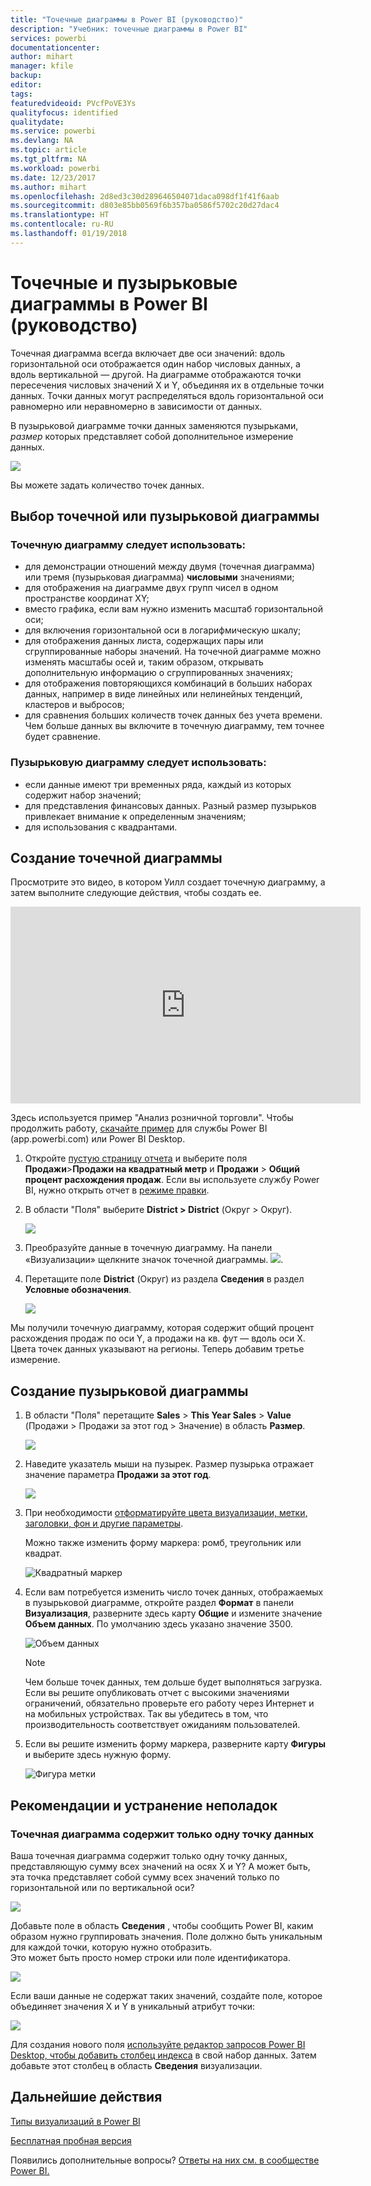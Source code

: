 ```yaml
---
title: "Точечные диаграммы в Power BI (руководство)"
description: "Учебник: точечные диаграммы в Power BI"
services: powerbi
documentationcenter: 
author: mihart
manager: kfile
backup: 
editor: 
tags: 
featuredvideoid: PVcfPoVE3Ys
qualityfocus: identified
qualitydate: 
ms.service: powerbi
ms.devlang: NA
ms.topic: article
ms.tgt_pltfrm: NA
ms.workload: powerbi
ms.date: 12/23/2017
ms.author: mihart
ms.openlocfilehash: 2d8ed3c30d289646504071daca098df1f41f6aab
ms.sourcegitcommit: d803e85bb0569f6b357ba0586f5702c20d27dac4
ms.translationtype: HT
ms.contentlocale: ru-RU
ms.lasthandoff: 01/19/2018
---
```

# <a name="scatter-charts-and-bubble-charts-in-power-bi-tutorial"></a>Точечные и пузырьковые диаграммы в Power BI (руководство)
Точечная диаграмма всегда включает две оси значений: вдоль горизонтальной оси отображается один набор числовых данных, а вдоль вертикальной — другой. На диаграмме отображаются точки пересечения числовых значений X и Y, объединяя их в отдельные точки данных. Точки данных могут распределяться вдоль горизонтальной оси равномерно или неравномерно в зависимости от данных.

В пузырьковой диаграмме точки данных заменяются пузырьками, *размер* которых представляет собой дополнительное измерение данных.

![](media/power-bi-visualization-scatter/power-bi-bubble-chart.png)

Вы можете задать количество точек данных.  

## <a name="when-to-use-a-scatter-chart-or-bubble-chart"></a>Выбор точечной или пузырьковой диаграммы
### <a name="scatter-charts-are-a-great-choice"></a>Точечную диаграмму следует использовать:
* для демонстрации отношений между двумя (точечная диаграмма) или тремя (пузырьковая диаграмма) **числовыми** значениями;
* для отображения на диаграмме двух групп чисел в одном пространстве координат XY;
* вместо графика, если вам нужно изменить масштаб горизонтальной оси;    
* для включения горизонтальной оси в логарифмическую шкалу;
* для отображения данных листа, содержащих пары или сгруппированные наборы значений. На точечной диаграмме можно изменять масштабы осей и, таким образом, открывать дополнительную информацию о сгруппированных значениях;
* для отображения повторяющихся комбинаций в больших наборах данных, например в виде линейных или нелинейных тенденций, кластеров и выбросов;
* для сравнения больших количеств точек данных без учета времени.  Чем больше данных вы включите в точечную диаграмму, тем точнее будет сравнение.

### <a name="bubble-charts-are-a-great-choice"></a>Пузырьковую диаграмму следует использовать:
* если данные имеют три временных ряда, каждый из которых содержит набор значений;
* для представления финансовых данных.  Разный размер пузырьков привлекает внимание к определенным значениям;
* для использования с квадрантами.

## <a name="create-a-scatter-chart"></a>Создание точечной диаграммы
Просмотрите это видео, в котором Уилл создает точечную диаграмму, а затем выполните следующие действия, чтобы создать ее.

<iframe width="560" height="315" src="https://www.youtube.com/embed/PVcfPoVE3Ys?list=PL1N57mwBHtN0JFoKSR0n-tBkUJHeMP2cP" frameborder="0" allowfullscreen></iframe>


Здесь используется пример "Анализ розничной торговли". Чтобы продолжить работу, [скачайте пример](sample-datasets.md) для службы Power BI (app.powerbi.com) или Power BI Desktop.   

1. Откройте [пустую страницу отчета](power-bi-report-add-page.md) и выберите поля **Продажи**\>**Продажи на квадратный метр** и **Продажи** > **Общий процент расхождения продаж**. Если вы используете службу Power BI, нужно открыть отчет в [режиме правки](service-interact-with-a-report-in-editing-view.md).
 
2. В области "Поля" выберите **District > District** (Округ > Округ).
   
    ![](media/power-bi-visualization-scatter/power-bi-bar-chart.png)
4. Преобразуйте данные в точечную диаграмму. На панели «Визуализации» щелкните значок точечной диаграммы.
   ![](media/power-bi-visualization-scatter/pbi_scatter_chart_icon.png).
5. Перетащите поле **District** (Округ) из раздела **Сведения** в раздел **Условные обозначения**.
   
    ![](media/power-bi-visualization-scatter/power-bi-scatter.png)

Мы получили точечную диаграмму, которая содержит общий процент расхождения продаж по оси Y, а продажи на кв. фут — вдоль оси X.  Цвета точек данных указывают на регионы.  Теперь добавим третье измерение.

## <a name="create-a-bubble-chart"></a>Создание пузырьковой диаграммы
1. В области "Поля" перетащите **Sales** > **This Year Sales** > **Value** (Продажи > Продажи за этот год > Значение) в область **Размер**. 
   
   ![](media/power-bi-visualization-scatter/power-bi-bubble.png)
2. Наведите указатель мыши на пузырек.  Размер пузырька отражает значение параметра **Продажи за этот год**.
   
    ![](media/power-bi-visualization-scatter/pbi_scatter_chart_hover.png)
3. При необходимости [отформатируйте цвета визуализации, метки, заголовки, фон и другие параметры](service-getting-started-with-color-formatting-and-axis-properties.md).

   Можно также изменить форму маркера: ромб, треугольник или квадрат.

   ![Квадратный маркер](media/power-bi-visualization-scatter/pbi_scatter_chart_hover_square.png)

4. Если вам потребуется изменить число точек данных, отображаемых в пузырьковой диаграмме, откройте раздел **Формат** в панели **Визуализация**, разверните здесь карту **Общие** и измените значение **Объем данных**. По умолчанию здесь указано значение 3500. 
 
    ![Объем данных](media/power-bi-visualization-scatter/pbi_scatter_data_volume.png) 

   > [!NOTE]
   > Чем больше точек данных, тем дольше будет выполняться загрузка. Если вы решите опубликовать отчет с высокими значениями ограничений, обязательно проверьте его работу через Интернет и на мобильных устройствах. Так вы убедитесь в том, что производительность соответствует ожиданиям пользователей.

5.   Если вы решите изменить форму маркера, разверните карту **Фигуры** и выберите здесь нужную форму.

      ![Фигура метки](media/power-bi-visualization-scatter/pbi_scatter_marker.png)

## <a name="considerations-and-troubleshooting"></a>Рекомендации и устранение неполадок
### <a name="your-scatter-chart-has-only-one-data-point"></a>**Точечная диаграмма содержит только одну точку данных**
Ваша точечная диаграмма содержит только одну точку данных, представляющую сумму всех значений на осях X и Y?  А может быть, эта точка представляет собой сумму всех значений только по горизонтальной или по вертикальной оси?

![](media/power-bi-visualization-scatter/pbi_scatter_tshoot1.png)

Добавьте поле в область **Сведения** , чтобы сообщить Power BI, каким образом нужно группировать значения. Поле должно быть уникальным для каждой точки, которую нужно отобразить.  
Это может быть просто номер строки или поле идентификатора.

![](media/power-bi-visualization-scatter/pbi_scatter_tshoot.png)

Если ваши данные не содержат таких значений, создайте поле, которое объединяет значения X и Y в уникальный атрибут точки:

![](media/power-bi-visualization-scatter/pbi_scatter_tshoot2.png)

Для создания нового поля [используйте редактор запросов Power BI Desktop, чтобы добавить столбец индекса](desktop-add-custom-column.md) в свой набор данных.  Затем добавьте этот столбец в область **Сведения** визуализации.

## <a name="next-steps"></a>Дальнейшие действия
 [Типы визуализаций в Power BI](power-bi-visualization-types-for-reports-and-q-and-a.md)

[Бесплатная пробная версия](https://powerbi.com/)  

Появились дополнительные вопросы? [Ответы на них см. в сообществе Power BI.](http://community.powerbi.com/)

